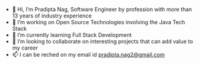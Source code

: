 - 👋 Hi, I’m Pradipta Nag, Software Engineer by profession with more than 13 years of industry experience
- 👀 I’m working on Open Source Technologies involving the Java Tech Stack
- 🌱 I’m currently learning Full Stack Development
- 💞️ I’m looking to collaborate on interesting projects that can add value to my career
- 📫 I can be reched on my email id pradipta.nag2@gmail.com

<!---
pradz13/pradz13 is a ✨ special ✨ repository because its `README.md` (this file) appears on your GitHub profile.
You can click the Preview link to take a look at your changes.
--->
